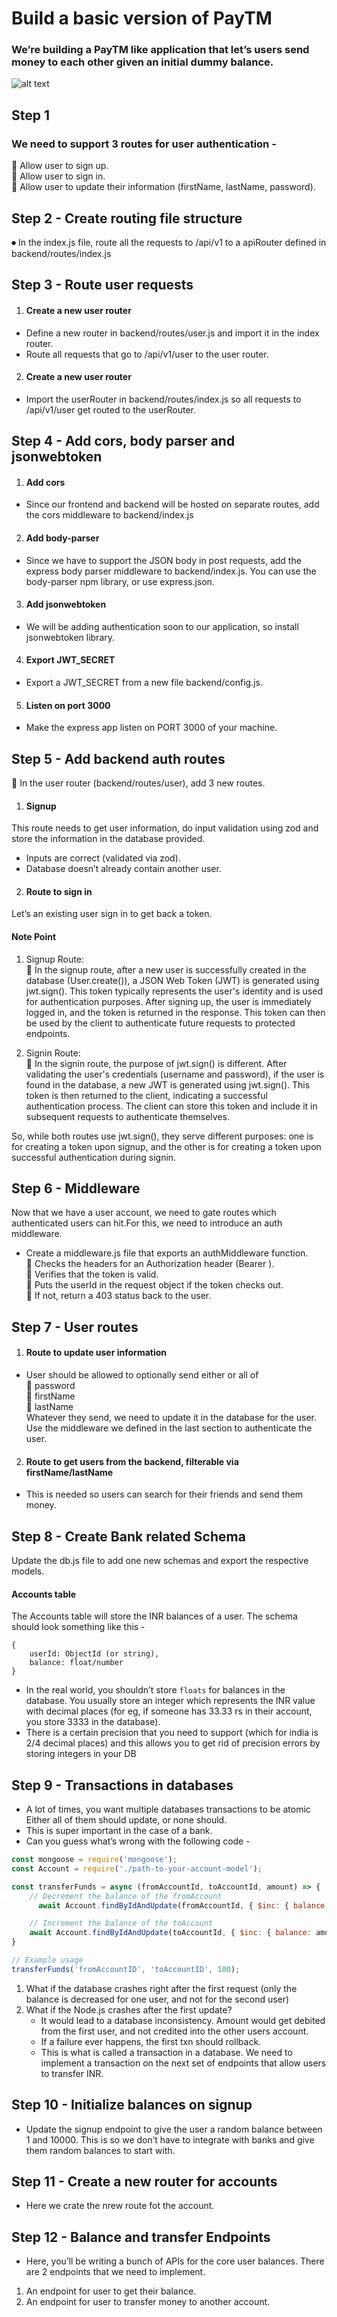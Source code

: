 # Build a basic version of PayTM
### We’re building a PayTM like application that let’s users send money to each other given an initial dummy balance.

![alt text](<Markdown file/Screenshot (711).png>)

## Step 1
### We need to support 3 routes for user authentication -
🚀 Allow user to sign up. <br />
🚀 Allow user to sign in. <br />
🚀 Allow user to update their information (firstName, lastName, password). <br />

## Step 2 -  Create routing file structure
⏺ In the index.js file, route all the requests to /api/v1 to a apiRouter defined in backend/routes/index.js

## Step 3 - Route user requests
1. #### Create a new user router 
* Define a new router in backend/routes/user.js and import it in the index router.
* Route all requests  that go to /api/v1/user to the user router.

2. #### Create a new user router 
* Import the userRouter in backend/routes/index.js so all requests to /api/v1/user get routed to the userRouter.


## Step 4 - Add cors, body parser and jsonwebtoken
1. #### Add cors
* Since our frontend and backend will be hosted on separate routes, add the cors middleware to backend/index.js

2. #### Add body-parser
* Since we have to support the JSON body in post requests, add the express body parser middleware to backend/index.js. You can use the body-parser npm library, or use express.json. 

3. #### Add jsonwebtoken
* We will be adding authentication soon to our application, so install jsonwebtoken library.

4. #### Export JWT_SECRET
* Export a JWT_SECRET from a new file backend/config.js.

5. #### Listen on port 3000 
* Make the express app listen on PORT 3000 of your machine.


## Step 5 - Add backend auth routes
🔸 In the user router (backend/routes/user), add 3 new routes.
1. #### Signup
This route needs to get user information, do input validation using zod and store the information in the database provided.
* Inputs are correct (validated via zod).
* Database doesn’t already contain another user.

2. #### Route to sign in
Let’s an existing user sign in to get back a token.

#### Note Point
1. Signup Route: <br />
🚀 In the signup route, after a new user is successfully created in the database (User.create()), a JSON Web Token (JWT) is generated using jwt.sign(). This token typically represents the user's identity and is used for authentication purposes. After signing up, the user is immediately logged in, and the token is returned in the response. This token can then be used by the client to authenticate future requests to protected endpoints.

2. Signin Route: <br />
🚀 In the signin route, the purpose of jwt.sign() is different. After validating the user's credentials (username and password), if the user is found in the database, a new JWT is generated using jwt.sign(). This token is then returned to the client, indicating a successful authentication process. The client can store this token and include it in subsequent requests to authenticate themselves.

So, while both routes use jwt.sign(), they serve different purposes: one is for creating a token upon signup, and the other is for creating a token upon successful authentication during signin.


## Step 6 - Middleware
Now that we have a user account, we need to gate routes which authenticated users can hit.For this, we need to introduce an auth middleware.
* Create a middleware.js file that  exports an authMiddleware function. <br />
🚀 Checks the headers for an Authorization header (Bearer <token>). <br />
🚀 Verifies that the token is valid. <br />
🚀 Puts the userId in the request object if the token checks out. <br />
🚀 If not, return a 403 status back to the user. <br />


## Step 7 - User routes
1. #### Route to update user information
* User should be allowed to optionally send either or all of <br />
🚀 password <br />
🚀 firstName <br />
🚀 lastName <br />
Whatever they send, we need to update it in the database for the user.
Use the middleware we defined in the last section to authenticate the user.

2. #### Route to get users from the backend, filterable via firstName/lastName
* This is needed so users can search for their friends and send them money.


## Step 8 - Create Bank related Schema
Update the db.js file to add one new schemas and export the respective models.
#### Accounts table
The Accounts table will store the INR balances of a user.
The schema should look something like this - 
```.JS
{
	userId: ObjectId (or string),
	balance: float/number
}
```
* In the real world, you shouldn’t store `floats` for balances in the database.
You usually store an integer which represents the INR value with 
decimal places (for eg, if someone has 33.33 rs in their account, 
you store 3333 in the database).
* There is a certain precision that you need to support (which for india is
2/4 decimal places) and this allows you to get rid of precision
errors by storing integers in your DB


## Step 9 - Transactions in databases
* A lot of times, you want multiple databases transactions to be atomic Either all of them should update, or none should.
* This is super important in the case of a bank.
* Can you guess what’s wrong with the following code - 
```.js
const mongoose = require('mongoose');
const Account = require('./path-to-your-account-model');

const transferFunds = async (fromAccountId, toAccountId, amount) => {
    // Decrement the balance of the fromAccount
	  await Account.findByIdAndUpdate(fromAccountId, { $inc: { balance: -amount } });

    // Increment the balance of the toAccount
    await Account.findByIdAndUpdate(toAccountId, { $inc: { balance: amount } });
}

// Example usage
transferFunds('fromAccountID', 'toAccountID', 100);
```
1. What if the database crashes right after the first request (only the balance is decreased for one user, and not for the second user)
2. What if the Node.js crashes after the first update?
   - It would lead to a database inconsistency. Amount would get debited from the first user, and not credited into the other users account.
   - If a failure ever happens, the first txn should rollback.
   - This is what is called a transaction in a database. We need to implement a transaction on the next set of endpoints that allow users to transfer INR.

## Step 10 - Initialize balances on signup
* Update the signup endpoint to give the user a random balance between 1 and 10000.
This is so we don’t have to integrate with banks and give them random balances to start with.

## Step 11 - Create a new router for accounts
* Here we crate the nrew route fot the account.

## Step 12 - Balance and transfer Endpoints
- Here, you’ll be writing a bunch of APIs for the core user balances. There are 2 endpoints that we need to implement.
 1. An endpoint for user to get their balance.
 2. An endpoint for user to transfer money to another account.

